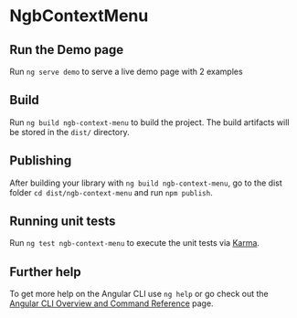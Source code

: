 # NgbContextMenu

## Run the Demo page

Run `ng serve demo` to serve a live demo page with 2 examples

## Build

Run `ng build ngb-context-menu` to build the project. The build artifacts will be stored in the `dist/` directory.

## Publishing

After building your library with `ng build ngb-context-menu`, go to the dist folder `cd dist/ngb-context-menu` and run `npm publish`.

## Running unit tests

Run `ng test ngb-context-menu` to execute the unit tests via [Karma](https://karma-runner.github.io).

## Further help

To get more help on the Angular CLI use `ng help` or go check out the [Angular CLI Overview and Command Reference](https://angular.io/cli) page.
